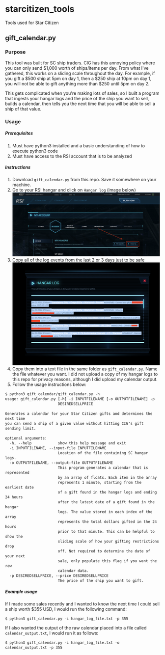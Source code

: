 # starcitizen_tools
Tools used for Star Citizen

## gift_calendar.py

### Purpose
This tool was built for SC ship traders. CIG has this annoying policy where you can only send $1,000 worth of ships/items per day. From what I've gathered, this works on a sliding scale throughout the day. For example, if you gift a $500 ship at 5pm on day 1, then a $250 ship at 10pm on day 1, you will not be able to gift anything more than $250 until 5pm on day 2. 

This gets complicated when you're making lots of sales, so I built a program that ingests your hangar logs and the price of the ship you want to sell, builds a calendar, then tells you the next time that you will be able to sell a ship of that value.

### Usage

##### Prerequisites

1. Must have python3 installed and a basic understanding of how to execute python3 code
2. Must have access to the RSI account that is to be analyzed

##### Instructions

1. Download `gift_calendar.py` from this repo. Save it somewhere on your machine.
2. Go to your RSI hangar and click on `Hangar log` (image below)
![](images/hangar_log.png)
3. Copy all of the log events from the last 2 or 3 days just to be safe
![](images/hangar_logs.png)
4. Copy them into a text file in the same folder as `gift_calendar.py`. Name the file whatever you want. I did not upload a copy of my hangar logs to this repo for privacy reasons, although I did upload my calendar output. 
5. Follow the usage instructions below: 
```
$ python3 gift_calendar/gift_calendar.py -h
usage: gift_calendar.py [-h] -i INPUTFILENAME [-o OUTPUTFILENAME] -p
                        DESIREDSELLPRICE

Generates a calendar for your Star Citizen gifts and determines the next time
you can send a ship of a given value without hitting CIG's gift sending limit.

optional arguments:
  -h, --help            show this help message and exit
  -i INPUTFILENAME, --input-file INPUTFILENAME
                        Location of the file containing SC hangar logs.
  -o OUTPUTFILENAME, --output-file OUTPUTFILENAME
                        This program generates a calendar that is represented
                        by an array of floats. Each item in the array
                        represents 1 minute, starting from the earliest date
                        of a gift found in the hangar logs and ending 24 hours
                        after the latest date of a gift found in the hangar
                        logs. The value stored in each index of the array
                        represents the total dollars gifted in the 24 hours
                        prior to that minute. This can be helpful to show the
                        sliding scale of how your gifting restrictions drop
                        off. Not required to determine the date of your next
                        sale, only populate this flag if you want the raw
                        calendar data.
  -p DESIREDSELLPRICE, --price DESIREDSELLPRICE
                        The price of the ship you want to gift.
```

##### Example usage

If I made some sales recently and I wanted to know the next time I could sell a ship worth $355 USD, I would run the following command:

```
$ python3 gift_calendar.py -i hangar_log_file.txt -p 355
```

If I also wanted the output of the raw calendar placed into a file called `calendar_output.txt`, I would run it as follows:

```
$ python3 gift_calendar.py -i hangar_log_file.txt -o calendar_output.txt -p 355
```
